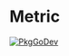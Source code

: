 # Metric

[![PkgGoDev](https://pkg.go.dev/badge/github.com/reinanhs/poc-go-module/metric)](https://pkg.go.dev/github.com/reinanhs/poc-go-module/metric)